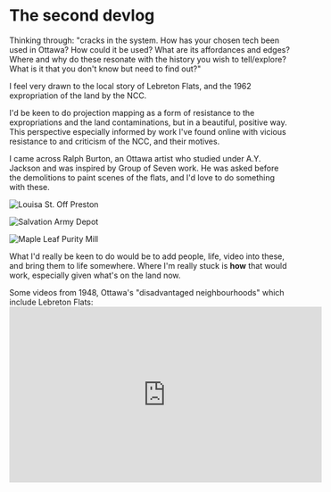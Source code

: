 # The second devlog

Thinking through: "cracks in the system. How has your chosen tech been used in Ottawa? How could it be used? What are its affordances and edges? Where and why do these resonate with the history you wish to tell/explore? What is it that you don't know but need to find out?"

I feel very drawn to the local story of Lebreton Flats, and the 1962 expropriation of the land by the NCC. 

I'd be keen to do projection mapping as a form of resistance to the expropriations and the land contaminations, but in a beautiful, positive way. This perspective especially informed by work I've found online with vicious resistance to and criticism of the NCC, and their motives. 

I came across Ralph Burton, an Ottawa artist who studied under A.Y. Jackson and was inspired by Group of Seven work. He was asked before the demolitions to paint scenes of the flats, and I'd love to do something with these. 

![Louisa St. Off Preston](http://2.bp.blogspot.com/-oy-2-7arxko/VWS9N_O_moI/AAAAAAAARYg/pGsv5tnRnns/s1600/LouisaStoffPreston.JPG)

![Salvation Army Depot](http://3.bp.blogspot.com/-DxYZ7vXtEo0/VWS9w3fhQ2I/AAAAAAAARZg/Vm72_9goJsc/s1600/SalvationArmyDepot.JPG)

![Maple Leaf Purity Mill](http://2.bp.blogspot.com/-lXXkdz8ArqA/VWS9YkbkLpI/AAAAAAAARYw/HnEwiP-tYDg/s1600/MapleLeafPurityLoebWarehoue.JPG)

What I'd really be keen to do would be to add people, life, video into these, and bring them to life somewhere. Where I'm really stuck is **how** that would work, especially given what's on the land now. 

Some videos from 1948, Ottawa's "disadvantaged neighbourhoods" which include Lebreton Flats: <iframe width="560" height="315" src="https://www.youtube.com/embed/uoR3TMQY30o" frameborder="0" allow="autoplay; encrypted-media" allowfullscreen></iframe>
